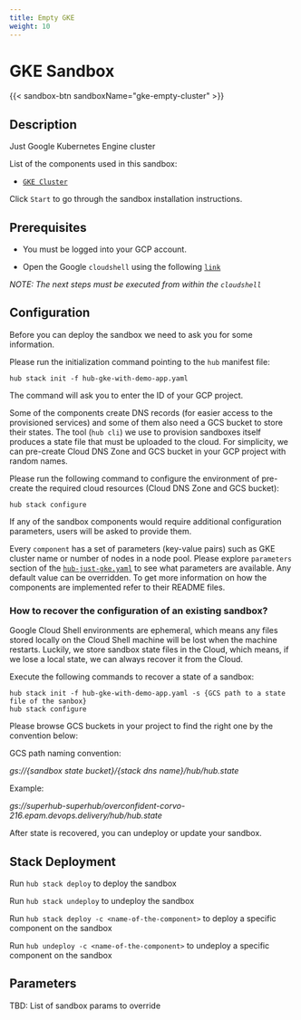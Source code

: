```yaml
---
title: Empty GKE
weight: 10
---
```

# GKE Sandbox

{{< sandbox-btn sandboxName="gke-empty-cluster" >}}

## Description

Just Google Kubernetes Engine cluster

List of the components used in this sandbox:

* [`GKE Cluster`](https://github.com/agilestacks/google-components/tree/main/gke-gcloud)

Click `Start` to go through the sandbox installation instructions.

## Prerequisites

* You must be logged into your GCP account.

* Open the Google `cloudshell` using the following [`link`](https://ssh.cloud.google.com/cloudshell/editor?cloudshell_git_repo=https://github.com/agilestacks/google-stacks&&cloudshell_git_branch=main&cloudshell_image=gcr.io/superhub/cloud-shell&cloudshell_tutorial=hub-just-gke.md&cloudshell_open_in_editor=hub-just-gke.yaml)

*NOTE: The next steps must be executed from within the `cloudshell`*

## Configuration

Before you can deploy the sandbox we need to ask you for some information.

Please run the initialization command pointing to the `hub` manifest file:

```shell
hub stack init -f hub-gke-with-demo-app.yaml
```

The command will ask you to enter the ID of your GCP project.

Some of the components create DNS records (for easier access to the provisioned services) and some of them also need a GCS bucket to store their states.
The tool (`hub cli`) we use to provision sandboxes itself produces a state file that must be uploaded to the cloud.
For simplicity, we can pre-create Cloud DNS Zone and GCS bucket in your GCP project with random names.

Please run the following command to configure the environment of pre-create the required cloud resources (Cloud DNS Zone and GCS bucket):

```shell
hub stack configure
```

If any of the sandbox components would require additional configuration parameters, users will be asked to provide them.

Every `component` has a set of parameters (key-value pairs) such as GKE cluster name or number of nodes in a node pool.
Please explore `parameters` section of the [`hub-just-gke.yaml`](https://github.com/agilestacks/google-stacks/blob/main/hub-just-gke.yaml) to see what parameters are available.
Any default value can be overridden.
To get more information on how the components are implemented refer to their README files.

### How to recover the configuration of an existing sandbox?

Google Cloud Shell environments are ephemeral,
which means any files stored locally on the Cloud Shell machine will be lost when
the machine restarts.
Luckily, we store sandbox state files in the Cloud,
which means, if we lose a local state, we can always recover it from the Cloud.

Execute the following commands to recover a state of a sandbox:

```shell
hub stack init -f hub-gke-with-demo-app.yaml -s {GCS path to a state file of the sanbox}
hub stack configure
```

Please browse GCS buckets in your project to find the right one by the convention below:

GCS path naming convention:

*gs://{sandbox state bucket}/{stack dns name}/hub/hub.state*

Example:

*gs://superhub-superhub/overconfident-corvo-216.epam.devops.delivery/hub/hub.state*

After state is recovered, you can undeploy or update your sandbox.

## Stack Deployment

Run `hub stack deploy` to deploy the sandbox

Run `hub stack undeploy` to undeploy the sandbox

Run `hub stack deploy -c <name-of-the-component>` to deploy a specific component on the sandbox

Run `hub undeploy -c <name-of-the-component>` to undeploy a specific component on the sandbox

## Parameters

TBD: List of sandbox params to override
